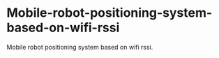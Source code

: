 # Mobile-robot-positioning-system-based-on-wifi-rssi
Mobile robot positioning system based on wifi rssi. 
